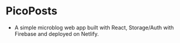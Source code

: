 # PicoPosts

- A simple microblog web app built with React, Storage/Auth with Firebase and deployed on Netlify. 